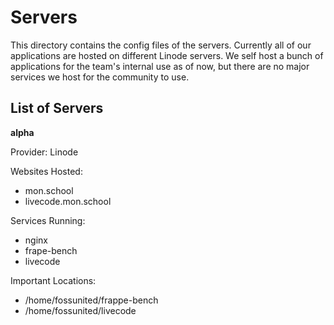# Servers

This directory contains the config files of the servers. Currently all of our applications are hosted on different Linode servers. We self host a bunch of applications for the team's internal use as of now, but there are no major services we host for the community to use. 

## List of Servers

**alpha**

Provider: Linode

Websites Hosted:
- mon.school
- livecode.mon.school

Services Running:
- nginx
- frape-bench
- livecode

Important Locations:
- /home/fossunited/frappe-bench
- /home/fossunited/livecode
